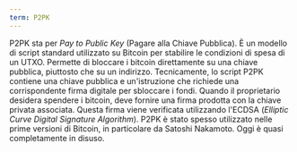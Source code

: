 ```yaml
---
term: P2PK
---
```


P2PK sta per *Pay to Public Key* (Pagare alla Chiave Pubblica). È un modello di script standard utilizzato su Bitcoin per stabilire le condizioni di spesa di un UTXO. Permette di bloccare i bitcoin direttamente su una chiave pubblica, piuttosto che su un indirizzo.
Tecnicamente, lo script P2PK contiene una chiave pubblica e un'istruzione che richiede una corrispondente firma digitale per sbloccare i fondi. Quando il proprietario desidera spendere i bitcoin, deve fornire una firma prodotta con la chiave privata associata. Questa firma viene verificata utilizzando l'ECDSA (*Elliptic Curve Digital Signature Algorithm*). P2PK è stato spesso utilizzato nelle prime versioni di Bitcoin, in particolare da Satoshi Nakamoto. Oggi è quasi completamente in disuso.